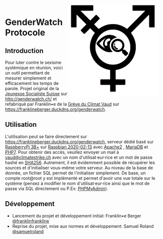 <img src="https://raw.githubusercontent.com/FranklinBerger/genderwatch/master/graphic/logo.png" width="300" align="right">

# GenderWatch Protocole

## Introduction

Pour luter contre le sexisme systémique en réunion, voici un outil permettant de mesurer simplement et efficacement les
temps de parole. Projet original de la [Jeunesse Socialiste Suisse](https://www.juso.ch/fr/) sur http://genderwatch.ch/
et refabriqué par Franklin•e de la [Grève du Climat Vaud](https://vaud.climatestrike.ch/) sur https://franklineberger.duckdns.org/genderwatch.

## Utilisation

L'utilisation peut se faire directement sur https://franklineberger.duckdns.org/genderwatch, serveur dédié basé
sur [RaspberryPi 3B+](https://www.raspberrypi.org/products/raspberry-pi-3-model-b-plus/)
sur [Raspbian 2020-02-13](https://www.raspberrypi.org/downloads/raspbian/) avec [Apache2](https://httpd.apache.org/)
, [MariaDB](https://mariadb.org/) et [PHP7](https://www.php.net/). Pour obtenir des accès, veuillez envoyer un mail à
vaud@climatestrike.ch avec un nom d'utilisat·eur·rice et un mot de passe hashé en [SHA256](https://www.sha256.fr/).
Autrement, il est évidemment possible de récupérer les sources et d'initialiser vous-même votre serveur. Au niveau de la
base de donnée, un fichier SQL permet de l'initialiser simplement. De base, un compte root@root y est implémenté et
permet d'avoir une vue totale sur le système (pensez à modifier le nom d'utilisat·eur·rice ainsi que le mot de passe via
SQL directement ou P.Ex: [PHPMyAdmin](https://www.phpmyadmin.net/)).

## Développement
* Lancement du projet et développement initial: Franklin•e Berger [@franklinfrankline](https://github.com/FranklinBerger)
* Reprise du projet, mise aux normes et développement: Samuel Roland [@samuelroland](https://github.com/samuelroland)
